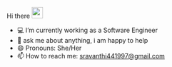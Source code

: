 
Hi there <img src="https://media.giphy.com/media/hvRJCLFzcasrR4ia7z/giphy.gif" width="25px">
- 💻 I’m currently working as a Software Engineer
- 💬 ask me about anything, i am happy to help
- 😄 Pronouns: She/Her
- 📫 How to reach me: sravanthi441997@gmail.com
  <!--
<a href="https://www.linkedin.com/in/sravanthimalepati/">
  <img align="left" alt="Sravanthi's LinkedIN" width="22px" src="https://github.com/gauravghongde/social-icons/blob/master/PNG/Color/LinkedIN.png" />
</a>
### Hi there 👋 
### Hi there <img src="https://media.giphy.com/media/hvRJCLFzcasrR4ia7z/giphy.gif" width="25px">
- 🔭 I’m currently working on Tennis Data Visualization Project
- 🌱 I’m currently learning Angular




**SravanthiMalepati/SravanthiMalepati** is a ✨ _special_ ✨ repository because its `README.md` (this file) appears on your GitHub profile.

Here are some ideas to get you started:

- 🔭 I’m currently working on ...
- 🌱 I’m currently learning ...
- 👯 I’m looking to collaborate on ...
- 🤔 I’m looking for help with ...
- 💬 Ask me about ...
- 📫 How to reach me: ...
- 😄 Pronouns: ...
- ⚡ Fun fact: ...
-->
